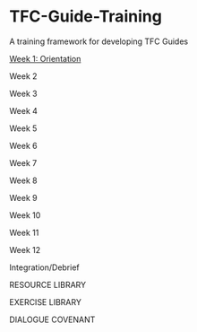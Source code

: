 # TFC-Guide-Training

A training framework for developing TFC Guides

[Week 1: Orientation](https://github.com/NobodyCaribou/TFC-Guide-Training/blob/main/Week%201:%20Orientation)

Week 2

Week 3 

Week 4

Week 5

Week 6 

Week 7

Week 8

Week 9

Week 10

Week 11

Week 12

Integration/Debrief

RESOURCE LIBRARY

EXERCISE LIBRARY

DIALOGUE COVENANT

